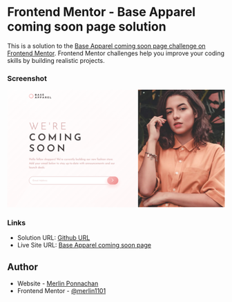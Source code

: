 # Frontend Mentor - Base Apparel coming soon page solution

This is a solution to the [Base Apparel coming soon page challenge on Frontend Mentor](https://www.frontendmentor.io/challenges/base-apparel-coming-soon-page-5d46b47f8db8a7063f9331a0). Frontend Mentor challenges help you improve your coding skills by building realistic projects. 

### Screenshot

![](./Result_screenshot.png)

### Links

- Solution URL: [Github URL](https://github.com/merlin1101/base-apparel-coming-soon)
- Live Site URL: [Base Apparel coming soon page](https://merlin1101.github.io/base-apparel-coming-soon/)

## Author

- Website - [Merlin Ponnachan](https://merlin1101.github.io/base-apparel-coming-soon/)
- Frontend Mentor - [@merlin1101](https://www.frontendmentor.io/profile/merlin1101)

